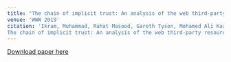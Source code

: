 ```yaml
---
title: "The chain of implicit trust: An analysis of the web third-party resources loading"
venue: 'WWW 2019'
citation: 'Ikram, Muhammad, Rahat Masood, Gareth Tyson, Mohamed Ali Kaafar, Noha Loizon, and Roya Ensafi. (2019). &quot;
The chain of implicit trust: An analysis of the web third-party resources loading.&quot; <i>The World Wide Web Conference 2019</i>.'
---
```

[Download paper here](https://dl.acm.org/doi/pdf/10.1145/3308558.3313521)
